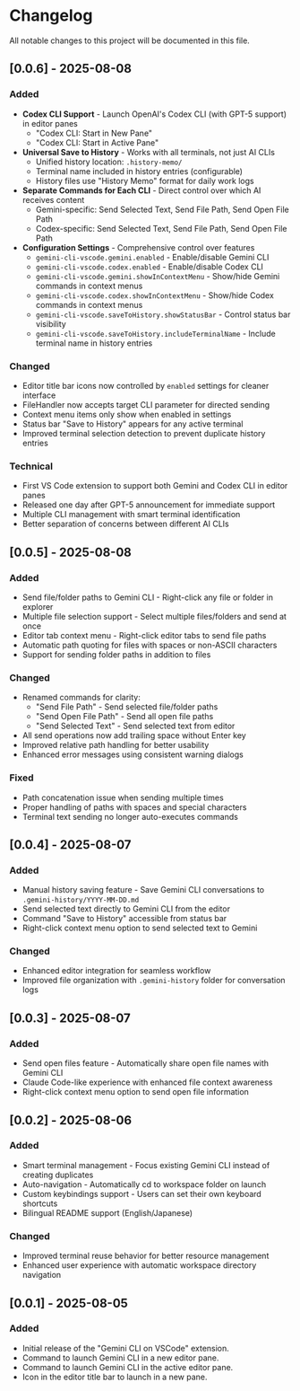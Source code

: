 # Changelog

All notable changes to this project will be documented in this file.

## [0.0.6] - 2025-08-08

### Added

*   **Codex CLI Support** - Launch OpenAI's Codex CLI (with GPT-5 support) in editor panes
    *   "Codex CLI: Start in New Pane"
    *   "Codex CLI: Start in Active Pane"
*   **Universal Save to History** - Works with all terminals, not just AI CLIs
    *   Unified history location: `.history-memo/`
    *   Terminal name included in history entries (configurable)
    *   History files use "History Memo" format for daily work logs
*   **Separate Commands for Each CLI** - Direct control over which AI receives content
    *   Gemini-specific: Send Selected Text, Send File Path, Send Open File Path
    *   Codex-specific: Send Selected Text, Send File Path, Send Open File Path
*   **Configuration Settings** - Comprehensive control over features
    *   `gemini-cli-vscode.gemini.enabled` - Enable/disable Gemini CLI
    *   `gemini-cli-vscode.codex.enabled` - Enable/disable Codex CLI
    *   `gemini-cli-vscode.gemini.showInContextMenu` - Show/hide Gemini commands in context menus
    *   `gemini-cli-vscode.codex.showInContextMenu` - Show/hide Codex commands in context menus
    *   `gemini-cli-vscode.saveToHistory.showStatusBar` - Control status bar visibility
    *   `gemini-cli-vscode.saveToHistory.includeTerminalName` - Include terminal name in history entries

### Changed

*   Editor title bar icons now controlled by `enabled` settings for cleaner interface
*   FileHandler now accepts target CLI parameter for directed sending
*   Context menu items only show when enabled in settings
*   Status bar "Save to History" appears for any active terminal
*   Improved terminal selection detection to prevent duplicate history entries


### Technical

*   First VS Code extension to support both Gemini and Codex CLI in editor panes
*   Released one day after GPT-5 announcement for immediate support
*   Multiple CLI management with smart terminal identification
*   Better separation of concerns between different AI CLIs

## [0.0.5] - 2025-08-08

### Added

*   Send file/folder paths to Gemini CLI - Right-click any file or folder in explorer
*   Multiple file selection support - Select multiple files/folders and send at once
*   Editor tab context menu - Right-click editor tabs to send file paths
*   Automatic path quoting for files with spaces or non-ASCII characters
*   Support for sending folder paths in addition to files

### Changed

*   Renamed commands for clarity:
    *   "Send File Path" - Send selected file/folder paths
    *   "Send Open File Path" - Send all open file paths
    *   "Send Selected Text" - Send selected text from editor
*   All send operations now add trailing space without Enter key
*   Improved relative path handling for better usability
*   Enhanced error messages using consistent warning dialogs

### Fixed

*   Path concatenation issue when sending multiple times
*   Proper handling of paths with spaces and special characters
*   Terminal text sending no longer auto-executes commands

## [0.0.4] - 2025-08-07

### Added

*   Manual history saving feature - Save Gemini CLI conversations to `.gemini-history/YYYY-MM-DD.md`
*   Send selected text directly to Gemini CLI from the editor
*   Command "Save to History" accessible from status bar
*   Right-click context menu option to send selected text to Gemini

### Changed

*   Enhanced editor integration for seamless workflow
*   Improved file organization with `.gemini-history` folder for conversation logs

## [0.0.3] - 2025-08-07

### Added

*   Send open files feature - Automatically share open file names with Gemini CLI
*   Claude Code-like experience with enhanced file context awareness
*   Right-click context menu option to send open file information

## [0.0.2] - 2025-08-06

### Added

*   Smart terminal management - Focus existing Gemini CLI instead of creating duplicates
*   Auto-navigation - Automatically cd to workspace folder on launch
*   Custom keybindings support - Users can set their own keyboard shortcuts
*   Bilingual README support (English/Japanese)

### Changed

*   Improved terminal reuse behavior for better resource management
*   Enhanced user experience with automatic workspace directory navigation

## [0.0.1] - 2025-08-05

### Added

*   Initial release of the "Gemini CLI on VSCode" extension.
*   Command to launch Gemini CLI in a new editor pane.
*   Command to launch Gemini CLI in the active editor pane.
*   Icon in the editor title bar to launch in a new pane.
